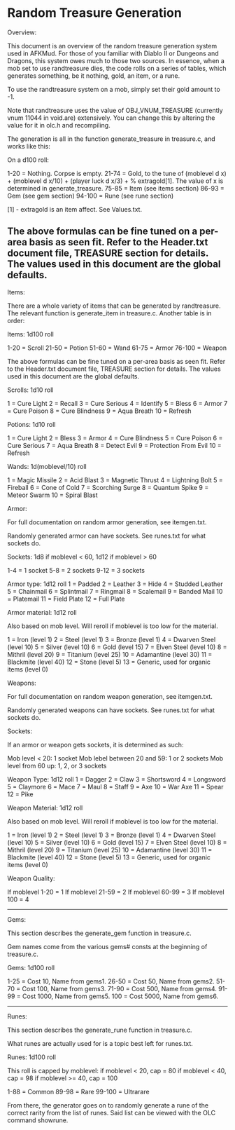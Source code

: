 Random Treasure Generation
==========================

Overview:

This document is an overview of the random treasure generation system used
in AFKMud. For those of you familiar with Diablo II or Dungeons and Dragons,
this system owes much to those two sources. In essence, when a mob set to use
randtreasure dies, the code rolls on a series of tables, which generates
something, be it nothing, gold, an item, or a rune.

To use the randtreasure system on a mob, simply set their gold amount to -1.

Note that randtreasure uses the value of OBJ_VNUM_TREASURE (currently vnum
11044 in void.are) extensively. You can change this by altering the value for
it in olc.h and recompiling.

The generation is all in the function generate_treasure in treasure.c, and
works like this:

On a d100 roll:

1-20 = Nothing. Corpse is empty.
21-74 = Gold, to the tune of (moblevel d x) + (moblevel d x/10) + (player luck d x/3) + % extragold[1].
The value of x is determined in generate_treasure.
75-85 = Item (see items section)
86-93 = Gem (see gem section)
94-100 = Rune (see rune section)

[1] - extragold is an item affect. See Values.txt.

The above formulas can be fine tuned on a per-area basis as seen fit.
Refer to the Header.txt document file, TREASURE section for details.
The values used in this document are the global defaults.
-------------------------------

Items:

There are a whole variety of items that can be generated by randtreasure.
The relevant function is generate_item in treasure.c.
Another table is in order:

Items: 1d100 roll

1-20 = Scroll
21-50 = Potion
51-60 = Wand
61-75 = Armor
76-100 = Weapon

The above formulas can be fine tuned on a per-area basis as seen fit.
Refer to the Header.txt document file, TREASURE section for details.
The values used in this document are the global defaults.

Scrolls: 1d10 roll

1 = Cure Light
2 = Recall
3 = Cure Serious
4 = Identify
5 = Bless
6 = Armor
7 = Cure Poison
8 = Cure Blindness
9 = Aqua Breath
10 = Refresh

Potions: 1d10 roll

1 = Cure Light
2 = Bless
3 = Armor
4 = Cure Blindness
5 = Cure Poison
6 = Cure Serious
7 = Aqua Breath
8 = Detect Evil
9 = Protection From Evil
10 = Refresh

Wands: 1d(moblevel/10) roll

1 = Magic Missile
2 = Acid Blast
3 = Magnetic Thrust
4 = Lightning Bolt
5 = Fireball
6 = Cone of Cold
7 = Scorching Surge
8 = Quantum Spike
9 = Meteor Swarm
10 = Spiral Blast

Armor:

For full documentation on random armor generation, see itemgen.txt.

Randomly generated armor can have sockets. See runes.txt for what sockets do.

Sockets: 1d8 if moblevel < 60, 1d12 if moblevel > 60

1-4 = 1 socket
5-8 = 2 sockets
9-12 = 3 sockets

Armor type: 1d12 roll
1 = Padded
2 = Leather
3 = Hide
4 = Studded Leather
5 = Chainmail
6 = Splintmail
7 = Ringmail
8 = Scalemail
9 = Banded Mail
10 = Platemail
11 = Field Plate
12 = Full Plate

Armor material: 1d12 roll

Also based on mob level. Will reroll if moblevel is too low for the material.

1 = Iron (level 1)
2 = Steel (level 1)
3 = Bronze (level 1)
4 = Dwarven Steel (level 10)
5 = Silver (level 10)
6 = Gold (level 15)
7 = Elven Steel (level 10)
8 = Mithril (level 20)
9 = Titanium (level 25)
10 = Adamantine (level 30)
11 = Blackmite (level 40)
12 = Stone (level 5)
13 = Generic, used for organic items (level 0)

Weapons:

For full documentation on random weapon generation, see itemgen.txt.

Randomly generated weapons can have sockets. See runes.txt for what sockets do.

Sockets:

If an armor or weapon gets sockets, it is determined as such:

Mob level < 20: 1 socket
Mob lebel between 20 and 59: 1 or 2 sockets
Mob level from 60 up: 1, 2, or 3 sockets

Weapon Type: 1d12 roll
1 = Dagger
2 = Claw
3 = Shortsword
4 = Longsword
5 = Claymore
6 = Mace
7 = Maul
8 = Staff
9 = Axe
10 = War Axe
11 = Spear
12 = Pike

Weapon Material: 1d12 roll

Also based on mob level. Will reroll if moblevel is too low for the material.

1 = Iron (level 1)
2 = Steel (level 1)
3 = Bronze (level 1)
4 = Dwarven Steel (level 10)
5 = Silver (level 10)
6 = Gold (level 15)
7 = Elven Steel (level 10)
8 = Mithril (level 20)
9 = Titanium (level 25)
10 = Adamantine (level 30)
11 = Blackmite (level 40)
12 = Stone (level 5)
13 = Generic, used for organic items (level 0)

Weapon Quality:

If moblevel 1-20 = 1
If moblevel 21-59 = 2
If moblevel 60-99 = 3
If moblevel 100 = 4

-----------------------------

Gems:

This section describes the generate_gem function in treasure.c.

Gem names come from the various gems# consts at the beginning of treasure.c.

Gems: 1d100 roll

1-25 = Cost 10, Name from gems1.
26-50 = Cost 50, Name from gems2.
51-70 = Cost 100, Name from gems3.
71-90 = Cost 500, Name from gems4.
91-99 = Cost 1000, Name from gems5.
100 = Cost 5000, Name from gems6.

-------------------------------

Runes:

This section describes the generate_rune function in treasure.c.

What runes are actually used for is a topic best left for runes.txt.

Runes: 1d100 roll

This roll is capped by moblevel:
  if moblevel < 20, cap = 80
  if moblevel < 40, cap = 98
  if moblevel >= 40, cap = 100

1-88 = Common
89-98 = Rare
99-100 = Ultrarare

From there, the generator goes on to randomly generate a rune of the correct
rarity from the list of runes. Said list can be viewed with the OLC command 
showrune.
